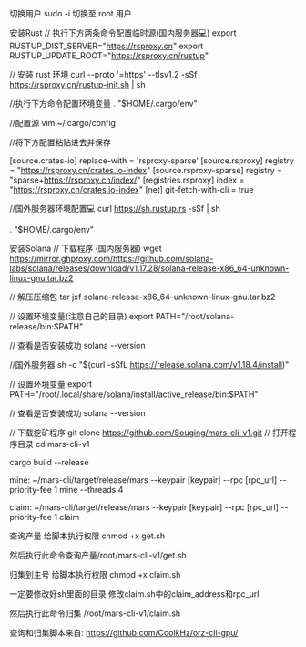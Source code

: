 切换用户
sudo -i
切换至 root 用户

安装Rust
// 执行下方两条命令配置临时源(国内服务器💻)
export RUSTUP_DIST_SERVER="https://rsproxy.cn"
export RUSTUP_UPDATE_ROOT="https://rsproxy.cn/rustup"

// 安装 rust 环境
curl --proto '=https' --tlsv1.2 -sSf https://rsproxy.cn/rustup-init.sh | sh

//执行下方命令配置环境变量
. "$HOME/.cargo/env"

//配置源
vim ~/.cargo/config

//将下方配置粘贴进去并保存

[source.crates-io]
replace-with = 'rsproxy-sparse'
[source.rsproxy]
registry = "https://rsproxy.cn/crates.io-index"
[source.rsproxy-sparse]
registry = "sparse+https://rsproxy.cn/index/"
[registries.rsproxy]
index = "https://rsproxy.cn/crates.io-index"
[net]
git-fetch-with-cli = true


//国外服务器环境配置💻
curl https://sh.rustup.rs -sSf | sh

. "$HOME/.cargo/env"

安装Solana
// 下载程序 (国内服务器)
wget https://mirror.ghproxy.com/https://github.com/solana-labs/solana/releases/download/v1.17.28/solana-release-x86_64-unknown-linux-gnu.tar.bz2

// 解压压缩包
tar jxf solana-release-x86_64-unknown-linux-gnu.tar.bz2

// 设置环境变量(注意自己的目录)
export PATH="/root/solana-release/bin:$PATH"

// 查看是否安装成功
solana --version


//国外服务器
sh -c "$(curl -sSfL https://release.solana.com/v1.18.4/install)"

// 设置环境变量
export PATH="/root/.local/share/solana/install/active_release/bin:$PATH"

// 查看是否安装成功
solana --version


// 下载挖矿程序
git clone https://github.com/Souging/mars-cli-v1.git
// 打开程序目录
cd mars-cli-v1

cargo build --release

mine:
~/mars-cli/target/release/mars --keypair [keypair] --rpc [rpc_url] --priority-fee 1 mine --threads 4

claim:
~/mars-cli/target/release/mars --keypair [keypair] --rpc [rpc_url] --priority-fee 1 claim


查询产量
给脚本执行权限 chmod +x get.sh

然后执行此命令查询产量/root/mars-cli-v1/get.sh

归集到主号
给脚本执行权限 chmod +x claim.sh

一定要修改好sh里面的目录
修改claim.sh中的claim_address和rpc_url

然后执行此命令归集   /root/mars-cli-v1/claim.sh


查询和归集脚本来自:
https://github.com/CoolkHz/orz-cli-gpu/



